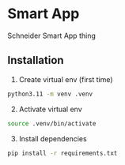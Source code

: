 # Smart App
Schneider Smart App thing

## Installation

1. Create virtual env (first time)
  
  ```bash
  python3.11 -m venv .venv
  ```

2. Activate virtual env

  ```bash
  source .venv/bin/activate
  ```

3. Install dependencies

  ```bash
  pip install -r requirements.txt
  ```
